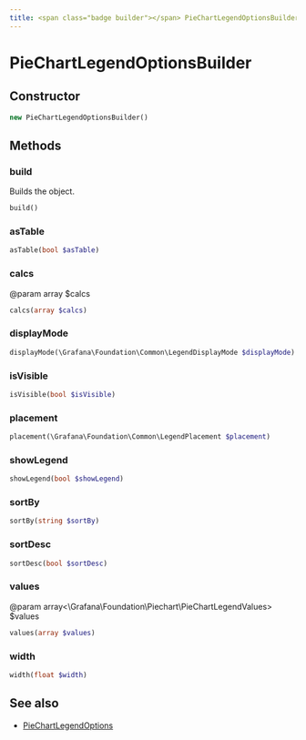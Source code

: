 ```yaml
---
title: <span class="badge builder"></span> PieChartLegendOptionsBuilder
---
```

# <span class="badge builder"></span> PieChartLegendOptionsBuilder

## Constructor

```php
new PieChartLegendOptionsBuilder()
```
## Methods

### <span class="badge object-method"></span> build

Builds the object.

```php
build()
```

### <span class="badge object-method"></span> asTable

```php
asTable(bool $asTable)
```

### <span class="badge object-method"></span> calcs

@param array<string> $calcs

```php
calcs(array $calcs)
```

### <span class="badge object-method"></span> displayMode

```php
displayMode(\Grafana\Foundation\Common\LegendDisplayMode $displayMode)
```

### <span class="badge object-method"></span> isVisible

```php
isVisible(bool $isVisible)
```

### <span class="badge object-method"></span> placement

```php
placement(\Grafana\Foundation\Common\LegendPlacement $placement)
```

### <span class="badge object-method"></span> showLegend

```php
showLegend(bool $showLegend)
```

### <span class="badge object-method"></span> sortBy

```php
sortBy(string $sortBy)
```

### <span class="badge object-method"></span> sortDesc

```php
sortDesc(bool $sortDesc)
```

### <span class="badge object-method"></span> values

@param array<\Grafana\Foundation\Piechart\PieChartLegendValues> $values

```php
values(array $values)
```

### <span class="badge object-method"></span> width

```php
width(float $width)
```

## See also

 * <span class="badge object-type-class"></span> [PieChartLegendOptions](./object-PieChartLegendOptions.md)
